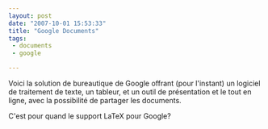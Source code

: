 ```yaml
---
layout: post
date: "2007-10-01 15:53:33"
title: "Google Documents"
tags:
 - documents
 - google

---
```




Voici la solution de bureautique de Google offrant (pour l'instant) un logiciel de traitement de texte, un tableur, et un outil de présentation et le tout en ligne, avec la possibilité de partager les documents.

C'est pour quand le support LaTeX pour Google?
